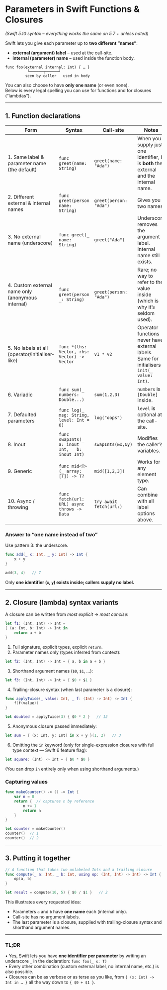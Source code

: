 # Parameters in Swift Functions & Closures  
*(Swift 5.10 syntax – everything works the same on 5.7 + unless noted)*  

Swift lets you give each parameter up to **two different “names”**:

* **external (argument) label** – used at the call-site.  
* **internal (parameter) name** – used inside the function body.

```
func foo(external internal: Int) { … }
          └──────┬──────┘
         seen by caller   used in body
```

You can also choose to have **only one name** (or even none).  
Below is every legal spelling you can use for functions and for closures (“lambdas”).

---

## 1. Function declarations

| Form | Syntax | Call-site | Notes |
|------|--------|-----------|-------|
| 1. Same label & parameter name (the default) | `func greet(name: String)` | `greet(name: "Ada")` | When you supply just one identifier, it is **both** the external and the internal name. |
| 2. Different external & internal names | `func greet(person name: String)` | `greet(person: "Ada")` | Gives you two names. |
| 3. No external name (underscore) | `func greet(_ name: String)` | `greet("Ada")` | Underscore removes the argument label. Internal name still exists. |
| 4. Custom external name only (anonymous internal) | `func greet(person _: String)` | `greet(person: "Ada")` | Rare; no way to refer to the value inside (which is why it’s seldom used). |
| 5. No labels at all (operator/initialiser‐like) | `func *(lhs: Vector, rhs: Vector) -> Vector` | `v1 * v2` | Operator functions never have external labels. Same for initialisers `init(_ value: Int)`. |
| 6. Variadic | `func sum(_ numbers: Double...)` | `sum(1,2,3)` | `numbers` is `[Double]` inside. |
| 7. Defaulted parameters | `func log(_ msg: String, level: Int = 0)` | `log("oops")` | `level` is optional at the call-site. |
| 8. Inout | `func swapInts(_ a: inout Int, _ b: inout Int)` | `swapInts(&x,&y)` | Modifies the caller’s variables. |
| 9. Generic | `func mid<T>(_ array: [T]) -> T?` | `mid([1,2,3])` | Works for any element type. |
| 10. Async / throwing | `func fetch(url: URL) async throws -> Data` | `try await fetch(url:)` | Can combine with all label options above. |

### Answer to “one name instead of two”

Use pattern 3: the underscore.

```swift
func add(_ x: Int, _ y: Int) -> Int {
    x + y
}

add(3, 4)   // 7
```

Only **one identifier (`x`, `y`) exists inside; callers supply no label.**

---

## 2. Closure (lambda) syntax variants

A closure can be written from *most explicit* → *most concise*:

```swift
let f1: (Int, Int) -> Int =
{ (a: Int, b: Int) -> Int in
    return a + b
}
```

1. Full signature, explicit types, explicit `return`.
2. Parameter names only (types inferred from context):

```swift
let f2: (Int, Int) -> Int = { a, b in a + b }
```

3. Shorthand argument names (`$0`, `$1`, …):

```swift
let f3: (Int, Int) -> Int = { $0 + $1 }
```

4. Trailing-closure syntax (when last parameter is a closure):

```swift
func applyTwice(_ value: Int, _ f: (Int) -> Int) -> Int {
    f(f(value))
}

let doubled = applyTwice(3) { $0 * 2 }   // 12
```

5. Anonymous closure passed immediately:

```swift
let sum = { (x: Int, y: Int) in x + y }(1, 2)   // 3
```

6. Omitting the `in` keyword (only for single-expression closures with full type context — Swift 6 feature flag):

```swift
let square: (Int) -> Int = { $0 * $0 }
```

(You can drop `in` entirely only when using shorthand arguments.)

### Capturing values

```swift
func makeCounter() -> () -> Int {
    var n = 0
    return {  // captures n by reference
        n += 1
        return n
    }
}

let counter = makeCounter()
counter()  // 1
counter()  // 2
```

---

## 3. Putting it together

```swift
// A function that takes two unlabeled Ints and a trailing closure
func compute(_ a: Int, _ b: Int, using op: (Int, Int) -> Int) -> Int {
    op(a, b)
}

let result = compute(10, 5) { $0 / $1 }   // 2
```

This illustrates every requested idea:

* Parameters `a` and `b` have **one name** each (internal only).
* Call-site has no argument labels.
* The last parameter is a closure, supplied with trailing-closure syntax and shorthand argument names.

---

### TL;DR

• Yes, Swift lets you have **one identifier per parameter** by writing an underscore `_` in the declaration: `func foo(_ x: T)`  
• Every other combination (custom external label, no internal name, etc.) is also possible.  
• Closures can be as verbose or as terse as you like, from `{ (x: Int) -> Int in … }` all the way down to `{ $0 + $1 }`.